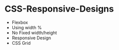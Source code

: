 # CSS-Responsive-Designs

- Flexbox
- Using width %
- No Fixed width/height
- Responsive Design
- CSS Grid
